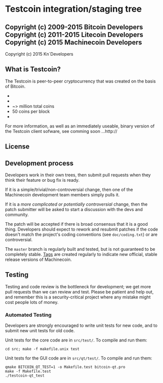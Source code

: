 Testcoin integration/staging tree
================================

Copyright (c) 2009-2015 Bitcoin Developers
Copyright (c) 2011-2015 Litecoin Developers
Copyright (c) 2015 Machinecoin Developers
-----------------------------------------

Copyright (c) 2015 Kn´Developers


What is Testcoin?
----------------

The Testcoin is peer-to-peer cryptocurrency that was created on the basis of Bitcoin.
 
- 
- 
- ~> million total coins
- 50 coins per block
- 

For more information, as well as an immediately useable, binary version of
the Testcoin client sofware, see comming soon ...http://

License
-------


Development process
-------------------

Developers work in their own trees, then submit pull requests when they think
their feature or bug fix is ready.

If it is a simple/trivial/non-controversial change, then one of the Machinecoin
development team members simply pulls it.

If it is a *more complicated or potentially controversial* change, then the patch
submitter will be asked to start a discussion with the devs and community.

The patch will be accepted if there is broad consensus that it is a good thing.
Developers should expect to rework and resubmit patches if the code doesn't
match the project's coding conventions (see `doc/coding.txt`) or are
controversial.

The `master` branch is regularly built and tested, but is not guaranteed to be
completely stable. [Tags](https://github.com/Gitju/Machinecoin/tags) are created
regularly to indicate new official, stable release versions of Machinecoin.

Testing
-------

Testing and code review is the bottleneck for development; we get more pull
requests than we can review and test. Please be patient and help out, and
remember this is a security-critical project where any mistake might cost people
lots of money.

### Automated Testing

Developers are strongly encouraged to write unit tests for new code, and to
submit new unit tests for old code.

Unit tests for the core code are in `src/test/`. To compile and run them:

    cd src; make -f makefile.unix test

Unit tests for the GUI code are in `src/qt/test/`. To compile and run them:

    qmake BITCOIN_QT_TEST=1 -o Makefile.test bitcoin-qt.pro
    make -f Makefile.test
    ./testcoin-qt_test
